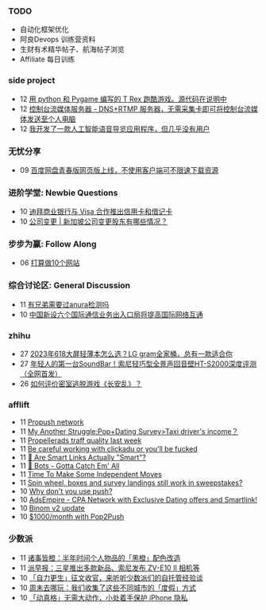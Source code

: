 ### TODO
-  自动化框架优化
-  阿良Devops 训练营资料
-  生财有术精华帖子、航海帖子浏览
-  Affiliate 每日训练

### side project
<!-- sideproject:START -->
-  12 [用 python 和 Pygame 编写的 T Rex 跑酷游戏。源代码在说明中](https://www.youtube.com/watch?v=pZySIXSelCA)
-  12 [控制台流媒体服务器 - DNS+RTMP 服务器，无需采集卡即可将控制台流媒体发送至个人电脑](https://github.com/Aioros/console-streaming-server)
-  12 [我开发了一款人工智能语音导览应用程序，但几乎没有用户](https://www.reddit.com/r/SideProject/comments/18gpp0e/ive_built_an_ai_audio_tour_app_but_have_almost_no/)<!-- sideproject:END -->


### 无忧分享
<!-- ruyo:START -->
-  09 [百度网盘青春版网页版上线，不使用客户端可不限速下载资源](https://51.ruyo.net/18709.html)<!-- ruyo:END -->

### 进阶学堂: Newbie Questions
<!-- advertcn1:START -->
-  10 [迪拜商业银行与 Visa 合作推出信用卡和借记卡](https://www.advertcn.com/thread-115667-1-1.html)
-  10 [公司变更 | 新加坡公司变更股东有哪些情况？](https://www.advertcn.com/thread-115666-1-1.html)<!-- advertcn1:END -->

### 步步为赢: Follow Along
<!-- advertcn2:START -->
-  06 [打算做10个网站](https://www.advertcn.com/thread-115247-1-1.html)<!-- advertcn2:END -->

### 综合讨论区: General Discussion
<!-- advertcn3:START -->
-  11 [有兄弟需要过anura检测吗](https://www.advertcn.com/thread-115675-1-1.html)
-  10 [中国新设六个国际通信业务出入口局将提高国际网络互通](https://www.advertcn.com/thread-115668-1-1.html)<!-- advertcn3:END -->


### zhihu
<!-- zhihu:START -->
-  27 [2023年618大屏轻薄本怎么选？LG gram全家桶，总有一款适合你](http://zhuanlan.zhihu.com/p/632641888?utm_campaign=rss&utm_medium=rss&utm_source=rss&utm_content=title)
-  27 [年轻人的第一台SoundBar！索尼轻巧型全景声回音壁HT-S2000深度评测（全网首发）](http://zhuanlan.zhihu.com/p/630990296?utm_campaign=rss&utm_medium=rss&utm_source=rss&utm_content=title)
-  26 [如何评价密室逃脱游戏《长安乱》？](http://www.zhihu.com/question/563950552/answer/3045961312?utm_campaign=rss&utm_medium=rss&utm_source=rss&utm_content=title)<!-- zhihu:END -->

### afflift
<!-- afflift:START -->
-  11 [Propush network](https://afflift.com/f/threads/propush-network.13345/)
-  11 [My Another Struggle:Pop+Dating Survey&gt;Taxi driver&#39;s income？](https://afflift.com/f/threads/my-another-struggle-pop-dating-survey-taxi-drivers-income%EF%BC%9F.13190/)
-  11 [Propellerads traff quality last week](https://afflift.com/f/threads/propellerads-traff-quality-last-week.13434/)
-  11 [Be careful working with clickadu or you&#39;ll be fucked](https://afflift.com/f/threads/be-careful-working-with-clickadu-or-youll-be-fucked.13432/)
-  11 [🧠 Are Smart Links Actually &quot;Smart&quot;?](https://afflift.com/f/threads/%F0%9F%A7%A0-are-smart-links-actually-smart.13431/)
-  11 [🤖 Bots - Gotta Catch Em&#39; All](https://afflift.com/f/threads/%F0%9F%A4%96-bots-gotta-catch-em-all.6693/)
-  11 [Time To Make Some Independent Moves](https://afflift.com/f/threads/time-to-make-some-independent-moves.13346/)
-  11 [Spin wheel, boxes and survey landings still work in sweepstakes?](https://afflift.com/f/threads/spin-wheel-boxes-and-survey-landings-still-work-in-sweepstakes.13433/)
-  10 [Why don&#39;t you use push?](https://afflift.com/f/threads/why-dont-you-use-push.13406/)
-  10 [AdsEmpire - CPA Network with Exclusive Dating offers and Smartlink!](https://afflift.com/f/threads/adsempire-cpa-network-with-exclusive-dating-offers-and-smartlink.6820/)
-  10 [Binom v2 update](https://afflift.com/f/threads/binom-v2-update.11909/)
-  10 [$1000/month with Pop2Push](https://afflift.com/f/threads/1000-month-with-pop2push.13275/)<!-- afflift:END -->

### 少数派
<!-- sspai:START -->
-  11 [诸事皆橙：半年时间个人物品的「黑橙」配色改造](https://sspai.com/post/90236)
-  11 [派早报：三星推出多款新品、索尼发布 ZV-E10 II 相机等](https://sspai.com/post/90378)
-  10 [「自力更生」征文收官，来听听少数派们的自托管经验谈](https://sspai.com/post/90350)
-  10 [周末去哪玩：我们收集了这些不同城市的「度假」方式](https://sspai.com/post/90103)
-  10 [「动真格」无需大动作，小处着手保护 iPhone 隐私](https://sspai.com/post/79967)<!-- sspai:END -->
